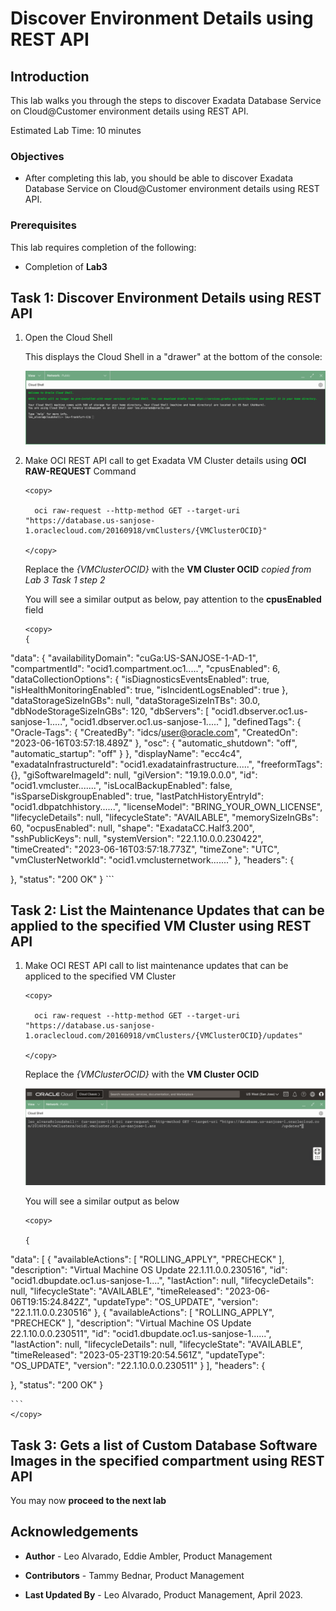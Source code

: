 # Discover Environment Details using REST API


## Introduction

This lab walks you through the steps to discover Exadata Database Service on Cloud@Customer environment details using REST API.

Estimated Lab Time: 10 minutes

<!-- Watch the video below for a quick walk-through of the lab.
[Create Oracle Database](youtube:JJ4Wx0l0gkc)
-->
### Objectives

-   After completing this lab, you should be able to discover Exadata Database Service on Cloud@Customer environment details using REST API.


### Prerequisites

This lab requires completion of the following:

* Completion of **Lab3**

## Task 1: Discover Environment Details using REST API

1. Open the Cloud Shell

   This displays the Cloud Shell in a "drawer" at the bottom of the console:

   ![oci cloudshell](./images/cloudshelllaunch.png " ")

2. Make OCI REST API call to get Exadata VM Cluster details using **OCI RAW-REQUEST** Command


    ```
    <copy>

      oci raw-request --http-method GET --target-uri "https://database.us-sanjose-1.oraclecloud.com/20160918/vmClusters/{VMClusterOCID}"

    </copy>
    ```
    Replace the *{VMClusterOCID}* with the **VM Cluster OCID** *copied from Lab 3 Task 1 step 2*

    You will see a similar output as below, pay attention to the **cpusEnabled** field

    ```
    <copy>
    {
  "data": {
    "availabilityDomain": "cuGa:US-SANJOSE-1-AD-1",
    "compartmentId": "ocid1.compartment.oc1.....",
    "cpusEnabled": 6,
    "dataCollectionOptions": {
      "isDiagnosticsEventsEnabled": true,
      "isHealthMonitoringEnabled": true,
      "isIncidentLogsEnabled": true
    },
    "dataStorageSizeInGBs": null,
    "dataStorageSizeInTBs": 30.0,
    "dbNodeStorageSizeInGBs": 120,
    "dbServers": [
      "ocid1.dbserver.oc1.us-sanjose-1.....",
      "ocid1.dbserver.oc1.us-sanjose-1....."
    ],
    "definedTags": {
      "Oracle-Tags": {
        "CreatedBy": "idcs/user@oracle.com",
        "CreatedOn": "2023-06-16T03:57:18.489Z"
      },
      "osc": {
        "automatic_shutdown": "off",
        "automatic_startup": "off"
      }
    },
    "displayName": "ecc4c4",
    "exadataInfrastructureId": "ocid1.exadatainfrastructure.....",
    "freeformTags": {},
    "giSoftwareImageId": null,
    "giVersion": "19.19.0.0.0",
    "id": "ocid1.vmcluster.......",
    "isLocalBackupEnabled": false,
    "isSparseDiskgroupEnabled": true,
    "lastPatchHistoryEntryId": "ocid1.dbpatchhistory......",
    "licenseModel": "BRING_YOUR_OWN_LICENSE",
    "lifecycleDetails": null,
    "lifecycleState": "AVAILABLE",
    "memorySizeInGBs": 60,
    "ocpusEnabled": null,
    "shape": "ExadataCC.Half3.200",
    "sshPublicKeys": null,
    "systemVersion": "22.1.10.0.0.230422",
    "timeCreated": "2023-06-16T03:57:18.773Z",
    "timeZone": "UTC",
    "vmClusterNetworkId": "ocid1.vmclusternetwork......."
  },
  "headers": {
    
  },
  "status": "200 OK"
}
  </copy>
    ```

<!--
## Learn More

* Click [here](https://docs.public.oneportal.content.oci.oraclecloud.com/en-us/iaas/exadata/doc/ecc-create-first-db.html) to learn more about Creating an Oracle Database on Exadata Database Service.
-->

## Task 2: List the Maintenance Updates that can be applied to the specified VM Cluster using REST API

1. Make OCI REST API call to list maintenance updates that can be appliced to the specified VM Cluster


    ```
    <copy>

      oci raw-request --http-method GET --target-uri "https://database.us-sanjose-1.oraclecloud.com/20160918/vmClusters/{VMClusterOCID}/updates"

    </copy>
    ```
    Replace the *{VMClusterOCID}* with the **VM Cluster OCID** 

    ![list VM Cluster updates](./images/get-vmcluster-updates.png " ")

    You will see a similar output as below

    ```
    <copy>

    {
  "data": [
    {
      "availableActions": [
        "ROLLING_APPLY",
        "PRECHECK"
      ],
      "description": "Virtual Machine OS Update 22.1.11.0.0.230516",
      "id": "ocid1.dbupdate.oc1.us-sanjose-1....",
      "lastAction": null,
      "lifecycleDetails": null,
      "lifecycleState": "AVAILABLE",
      "timeReleased": "2023-06-06T19:15:24.842Z",
      "updateType": "OS_UPDATE",
      "version": "22.1.11.0.0.230516"
    },
    {
      "availableActions": [
        "ROLLING_APPLY",
        "PRECHECK"
      ],
      "description": "Virtual Machine OS Update 22.1.10.0.0.230511",
      "id": "ocid1.dbupdate.oc1.us-sanjose-1......",
      "lastAction": null,
      "lifecycleDetails": null,
      "lifecycleState": "AVAILABLE",
      "timeReleased": "2023-05-23T19:20:54.561Z",
      "updateType": "OS_UPDATE",
      "version": "22.1.10.0.0.230511"
    }
  ],
  "headers": {
    
  },
  "status": "200 OK"
}

    ```
    </copy>

## Task 3: Gets a list of Custom Database Software Images in the specified compartment using REST API


You may now **proceed to the next lab**

## Acknowledgements

* **Author** - Leo Alvarado, Eddie Ambler, Product Management

* **Contributors** - Tammy Bednar, Product Management

* **Last Updated By** - Leo Alvarado, Product Management, April 2023.
